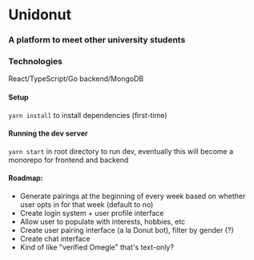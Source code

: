 # Unidonut
### A platform to meet other university students

### Technologies
React/TypeScript/Go backend/MongoDB

#### Setup
`yarn install` to install dependencies (first-time) 

#### Running the dev server
`yarn start` in root directory to run dev, eventually this will become a monorepo for frontend and backend

#### Roadmap:
- Generate pairings at the beginning of every week based on whether user opts in for that week (default to no)
- Create login system + user profile interface
- Allow user to populate with interests, hobbies, etc
- Create user pairing interface (a la Donut bot), filter by gender (?)
- Create chat interface
- Kind of like "verified Omegle" that's text-only?



